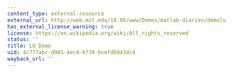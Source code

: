 ```yaml
---
content_type: external-resource
external_url: http://web.mit.edu/18.06/www/Demos/matlab-diaries/demolu
has_external_license_warning: true
license: https://en.wikipedia.org/wiki/All_rights_reserved
status: ''
title: LU Demo
uid: 4c777abc-d985-4ec4-8f39-bcefd6943dc4
wayback_url: ''
---
```

